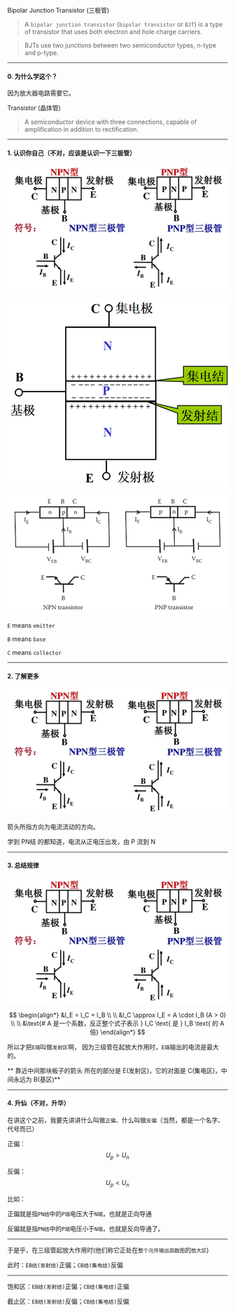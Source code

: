 Bipolar Junction Transistor (三极管)

> A `bipolar junction transistor` (`bipolar transistor` or `BJT`) is a type of transistor that uses both electron and hole charge carriers.

> BJTs use two junctions between two semiconductor types, n-type and p-type.

___

#### 0. 为什么学这个？

因为放大器电路需要它。

Transistor (晶体管)

> A semiconductor device with three connections, capable of amplification in addition to rectification.

___

#### 1. 认识你自己（不对，应该是认识一下三极管）

![](/assets/SanJiGuan1.png)

![](/assets/SanJiGuan2.png)

![](/assets/Bipolar_junction_transistor.png)

`E` means `emitter`

`B` means `base`

`C` means `collector`

___

#### 2. 了解更多

![](/assets/SanJiGuan1.png)

箭头所指方向为电流流动的方向。

学到 PN结 的都知道，电流从正电压出发，由 P 流到 N

____

#### 3. 总结规律

![](/assets/SanJiGuan1.png)

$$
\begin{align*}
&I_E = I_C + I_B
\\ \\
&I_C  \approx I_E = A \cdot I_B (A > 0)
\\ \\
&\text{# A 是一个系数，反正整个式子表示 } I_C \text{ 是 } I_B \text{ 的 A 倍}
\end{align*}
$$

所以才把`E端`叫做`发射区`啊， 因为三级管在起放大作用时，`E端`输出的电流是最大的。

** 靠近中间那块板子的箭头 所在的部分是 E(发射区)，它的对面是 C(集电区)，中间永远为 B(基区)**

___

#### 4. 升仙（不对，升华）

在讲这个之前，我要先讲讲什么叫做`正偏`、什么叫做`反偏`（当然，都是一个名字、代号而已）

正偏：$$U_p > U_n$$

反偏：$$U_p < U_n$$

比如：

正偏就是指`PN结`中的`P端`电压大于`N端`，也就是正向导通

反偏就是指`PN结`中的`P端`电压小于`N端`，也就是反向导通了。

___


于是乎，在三级管起放大作用时(他们称它正处在`整个元件输出函数图`的`放大区`)

此时：`EB结(发射结)`正偏；`CB结(集电结)`反偏

___

饱和区：`EB结(发射结)`正偏；`CB结(集电结)`正偏

截止区：`EB结(发射结)`反偏；`CB结(集电结)`反偏